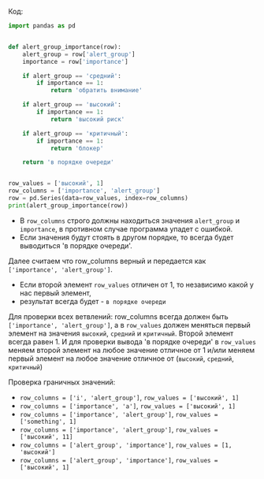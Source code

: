 Код:
```python
import pandas as pd


def alert_group_importance(row):
    alert_group = row['alert_group']
    importance = row['importance']

    if alert_group == 'средний':
        if importance == 1:
            return 'обратить внимание'

    if alert_group == 'высокий':
        if importance == 1:
            return 'высокий риск'

    if alert_group == 'критичный':
        if importance == 1:
            return 'блокер'

    return 'в порядке очереди'


row_values = ['высокий', 1]
row_columns = ['importance', 'alert_group']
row = pd.Series(data=row_values, index=row_columns)
print(alert_group_importance(row))
```

- В `row_columns` строго должны находиться значения `alert_group` и `importance`, в противном случае программа упадет с ошибкой. 
- Если значения будут стоять в другом порядке, то всегда будет выводиться 'в порядке очереди'.

Далее считаем что row_columns верный и передается как `['importance', 'alert_group']`.
- Если второй элемент `row_values` отличен от 1, то независимо какой у нас первый элемент, 
- результат всегда будет - `в порядке очереди`

Для проверки всех ветвлений:
row_columns всегда должен быть `['importance', 'alert_group']`, а в `row_values` должен меняться первый элемент 
на значения `высокий`, `средний` и `критичный`. Второй элемент всегда равен 1. 
И для проверки вывода 'в порядке очереди' в `row_values` меняем второй элемент на любое значение отличное от 1 
и/или меняем первый элемент на любое значение отличное от (`высокий`, `средний`, `критичный`)

Проверка граничных значений:
- `row_columns = ['i', 'alert_group']`, `row_values = ['высокий', 1]`
- `row_columns = ['importance', 'a']`, `row_values = ['высокий', 1]`
- `row_columns = ['importance', 'alert_group']`, `row_values = ['something', 1]`
- `row_columns = ['importance', 'alert_group']`, `row_values = ['высокий', 11]`
- `row_columns = ['alert_group', 'importance']`, `row_values = [1, 'высокий']`
- `row_columns = ['alert_group', 'importance']`, `row_values = ['высокий', 1]`